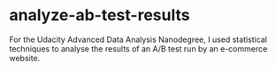 # analyze-ab-test-results
For the Udacity Advanced Data Analysis Nanodegree, I used statistical techniques to analyse the results of an A/B test run by an e-commerce website.
